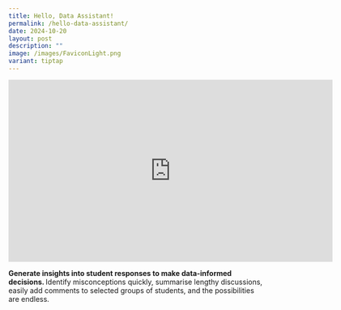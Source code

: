 ```yaml
---
title: Hello, Data Assistant!
permalink: /hello-data-assistant/
date: 2024-10-20
layout: post
description: ""
image: /images/FaviconLight.png
variant: tiptap
---
```

<div class="iframe-wrapper">
<iframe height="360" width="640" allowfullscreen="true" frameborder="0" src="https://www.youtube.com/embed/CpVxceJqQRk"></iframe>
</div>
<p><strong>Generate insights into student responses to make data-informed decisions. </strong>Identify
misconceptions quickly, summarise lengthy discussions, easily add comments
to selected groups of students, and the possibilities are endless.</p>